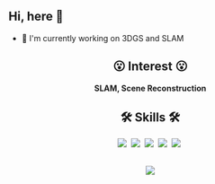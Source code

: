 ## Hi, here 👋
<!-- - 🔭 I'm pursuing a master's degree at SEU. -->
- 🌱 I'm currently working on 3DGS and SLAM
<!--- 🎓 I'm actively applying for Ph.D. programs to further explore Robotics.-->
###

<div align="center">

## 😮 Interest 😮
**SLAM, Scene Reconstruction**


## 🛠 Skills 🛠
<p align="center">
  <img src="https://img.shields.io/badge/ROS-22314E?style=flat-square&logo=ROS&logoColor=white"/></a>&nbsp 
  <img src="https://img.shields.io/badge/Python-3766AB?style=flat-square&logo=Python&logoColor=white"/></a>&nbsp 
  <img src="https://img.shields.io/badge/C++-00599C?style=flat-square&logo=C%2B%2B&logoColor=white"/></a>&nbsp 
  <img src="https://img.shields.io/badge/C-A8B9CC?style=flat-square&logo=C&logoColor=white"/></a>&nbsp
  <img src="https://img.shields.io/badge/CUDA-76B900?logo=nvidia&logoColor=white"/></a>&nbsp 
</p>

##
<img align="center" src="https://github-readme-stats.vercel.app/api?username=S-Torin&show_icons=true&icon_color=CE1D2D&text_color=718096&bg_color=ffffff&hide_title=true" />

